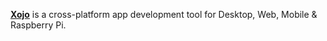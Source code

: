 [**Xojo**](https://www.xojo.com/) is a cross-platform app development tool for Desktop, Web, Mobile & Raspberry Pi.
